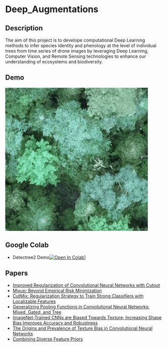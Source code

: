 # Deep_Augmentations

## Description

The aim of this project is to develope computational Deep Learning methods to infer species identity and phenology at the level of individual trees from time series of drone images by
leveraging Deep Learning, Computer Vision, and Remote Sensing technologies to enhance our understanding of ecosystems and biodiversity.

## Demo
![](https://github.com/gvsam7/TreeCrownInstSeg/blob/main/Images/reveal_slider_animation.gif)

## Google Colab
- Detectree2 Demo[![Open In Colab](https://colab.research.google.com/assets/colab-badge.svg)](https://colab.research.google.com/drive/1VvQbov0EY7CkzqMnR84QiY-bySSx9_wN#scrollTo=k08FlmFjYil-)]

## Papers
- [Improved Regularization of Convolutional Neural Networks with Cutout](https://arxiv.org/abs/1708.04552)
- [Mixup: Beyond Empirical Risk Minimization](https://arxiv.org/abs/1710.09412)
- [CutMix: Regularization Strategy to Train Strong Classifiers with Localizable Features](https://arxiv.org/abs/1905.04899)
- [Generalizing Pooling Functions in Convolutional Neural Networks: Mixed, Gated, and Tree](https://arxiv.org/abs/1509.08985)
- [ImageNet-Trained CNNs are Biased Towards Texture; Increasing Shape Bias Improves Accuracy and Robustness](https://arxiv.org/abs/1811.12231)
- [The Origins and Prevalence of Texture Bias in Convolutional Neural Networks](https://arxiv.org/abs/1911.09071)
- [Combining Diverse Feature Priors](https://arxiv.org/abs/2110.08220)